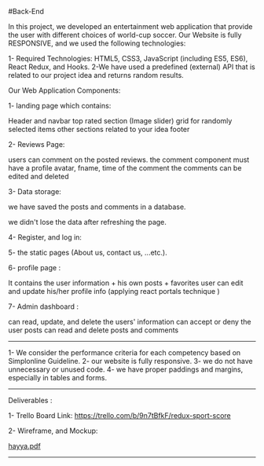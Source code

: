 #Back-End

In this project, we developed an entertainment web application that provide the user with different choices of world-cup soccer. 
Our Website is fully RESPONSIVE, and we used the following technologies: 

1- Required Technologies: HTML5, CSS3, JavaScript (including ES5, ES6), React Redux, and Hooks. 
2-We have used a predefined (external) API that is related to our project idea and returns random results.

Our Web Application Components: 

1- landing page which contains:

Header and navbar
top rated section (Image slider)
grid for randomly selected items
other sections related to your idea
footer

2- Reviews Page:

users can comment on the posted reviews.
the comment component must have a profile avatar, fname, time of the comment
the comments can be edited and deleted
​


3- Data storage:

we have saved the posts and comments in a database.

we didn't  lose the data after refreshing the page.


4- Register, and log in:

5- the static pages (About us, contact us, ...etc.).

6- profile page :

It contains the user information + his own posts + favorites
user can edit and update his/her profile info (applying react portals technique )
​

7- Admin dashboard :

can read, update, and delete the users' information
can accept or deny the user posts
can read and delete posts and comments


----------------------------------------------------------------

1- We consider the performance criteria for each competency based on Simplonline Guideline.
2- our website is fully responsive.
3- we do not have unnecessary or unused code.
4- we have proper paddings and margins, especially in tables and forms.

----------------------------------------------------------------

Deliverables :

1- Trello Board Link: https://trello.com/b/9n7tBfkF/redux-sport-score

2- Wireframe, and Mockup: 


[hayya.pdf](https://github.com/Project8-react-redux/Frondend/files/10211592/hayya.pdf)

----------------------------------------------------------------
